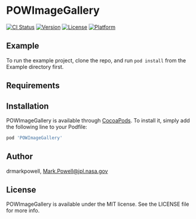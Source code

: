 # POWImageGallery

[![CI Status](http://img.shields.io/travis/drmarkpowell/POWImageGallery.svg?style=flat)](https://travis-ci.org/drmarkpowell/POWImageGallery)
[![Version](https://img.shields.io/cocoapods/v/POWImageGallery.svg?style=flat)](http://cocoapods.org/pods/POWImageGallery)
[![License](https://img.shields.io/cocoapods/l/POWImageGallery.svg?style=flat)](http://cocoapods.org/pods/POWImageGallery)
[![Platform](https://img.shields.io/cocoapods/p/POWImageGallery.svg?style=flat)](http://cocoapods.org/pods/POWImageGallery)

## Example

To run the example project, clone the repo, and run `pod install` from the Example directory first.

## Requirements

## Installation

POWImageGallery is available through [CocoaPods](http://cocoapods.org). To install
it, simply add the following line to your Podfile:

```ruby
pod 'POWImageGallery'
```

## Author

drmarkpowell, Mark.Powell@jpl.nasa.gov

## License

POWImageGallery is available under the MIT license. See the LICENSE file for more info.
